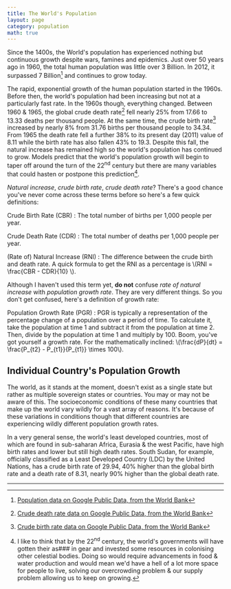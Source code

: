 ```yaml
---
title: The World's Population
layout: page
category: population
math: true
---
```


Since the 1400s, the World's population has experienced nothing but continuous growth despite wars, famines and epidemics. Just over 50 years ago in 1960, the total human population was little over 3 Billion. In 2012, it surpassed 7 Billion[^1] and continues to grow today. 

The rapid, exponential growth of the human population started in the 1960s. Before then, the world's population had been increasing but not at a particularly fast rate. In the 1960s though, everything changed. Between 1960 & 1965, the global crude death rate[^2] fell nearly 25% from 17.66 to 13.33 deaths per thousand people. At the same time, the crude birth rate[^3] increased by nearly 8% from 31.76 births per thousand people to 34.34. From 1965 the death rate fell a further 38% to its present day (2011) value of 8.11 while the birth rate has also fallen 43% to 19.3. Despite this fall, the natural increase has remained high so the world's population has continued to grow. Models predict that the world's population growth will begin to taper off around the turn of the 22<sup>nd</sup> century but there are many variables that could hasten or postpone this prediction[^4].

*Natural increase*, *crude birth rate*, *crude death rate*? There's a good chance you've never come across these terms before so here's a few quick definitions:

Crude Birth Rate (CBR)
:	The total number of births per 1,000 people per year.

Crude Death Rate (CDR)
:	The total number of deaths per 1,000 people per year.

(Rate of) Natural Increase (RNI)
:	The difference between the crude birth and death rate. A quick formula to get the RNI as a percentage is \\(RNI = \frac{CBR - CDR}{10} \\).

Although I haven't used this term yet, **do not** confuse *rate of natural increase* with *population growth rate*. They are very different things. So you don't get confused, here's a definition of growth rate:

Population Growth Rate (PGR)
:	PGR is typically a representation of the percentage change of a population over a period of time. To calculate it, take the population at time 1 and subtract it from the population at time 2. Then, divide by the population at time 1 and multiply by 100. Boom, you've got yourself a growth rate. For the mathematically inclined: \\(\frac{dP}{dt} = \frac{P_{t2} - P_{t1}}{P_{t1}} \times 100\\).

## Individual Country's Population Growth

The world, as it stands at the moment, doesn't exist as a single state but rather as multiple sovereign states or countries. You may or may not be aware of this. The socioeconomic conditions of these many countries that make up the world vary wildly for a vast array of reasons. It's because of these variations in conditions though that different countries are experiencing wildly different population growth rates. 

In a very general sense, the world's least developed countries, most of which are found in sub-saharan Africa, Eurasia & the west Pacific, have high birth rates and lower but still high death rates. South Sudan, for example, officially classified as a Least Developed Country (LDC) by the United Nations, has a crude birth rate of 29.94, 40% higher than the global birth rate and a death rate of 8.31, nearly 90% higher than the global death rate.

---

[^1]: [Population data on Google Public Data, from the World Bank](http://www.google.co.uk/publicdata/explore?ds=d5bncppjof8f9_&ctype=l&met_y=sp_pop_grow#!ctype=l&strail=false&bcs=d&nselm=h&met_y=sp_pop_totl&scale_y=lin&ind_y=false&rdim=region&ifdim=region&tdim=true&hl=en_US&dl=en_US&ind=false)

[^2]: [Crude death rate data on Google Public Data, from the World Bank](http://www.google.co.uk/publicdata/explore?ds=d5bncppjof8f9_&ctype=l&met_y=sp_dyn_cdrt_in&hl=en)

[^3]: [Crude birth rate data on Google Public Data, from the World Bank](http://www.google.co.uk/publicdata/explore?ds=d5bncppjof8f9_&ctype=l&met_y=sp_dyn_cdrt_in&hl=en)

[^4]: I like to think that by the 22<sup>nd</sup> century, the world's governments will have gotten their as### in gear and invested some resources in colonising other celestial bodies. Doing so would require advancements in food & water production and would mean we'd have a hell of a lot more space for people to live, solving our overcrowding problem & our supply problem allowing us to keep on growing.